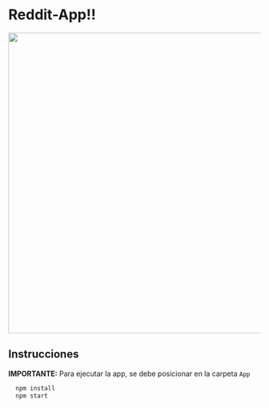 # Reddit-App!!

<div>
    <img  height = "600" src='https://user-images.githubusercontent.com/71783387/130557646-f2448309-e151-4781-9d3c-1bf3ef27213d.png' </img>
</div>


## Instrucciones

__IMPORTANTE:__ Para ejecutar la app, se debe posicionar en la carpeta  `App` 

```bash
  npm install
  npm start
```
